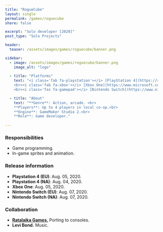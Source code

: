 ```yaml
---
title: "RogueCube"
layout: single
permalink: /games/roguecube
share: false

excerpt: "Solo developer [2020]"
post_type: "Solo Projects"

header:
  teaser: /assets/images/games/roguecube/banner.png

sidebar:
  - image: /assets/images/games/roguecube/banner.png
    image_alt: "logo"
    
  - title: "Platforms"
    text: "<i class='fab fa-playstation'></i> [PlayStation 4](https://store.playstation.com/en-gb/product/EP0896-CUSA14184_00-RATAGAMROGUECUBE)
    <br><i class='fab fa-xbox'></i> [Xbox One](https://www.microsoft.com/en-us/p/roguecube/9n0rzlp9cqhg?activetab=pivot:overviewtab)
    <br><i class='fas fa-gamepad'></i> [Nintendo Switch](https://www.nintendo.com/games/detail/roguecube-switch/)"

  - title: "About"
    text: "**Genre**: Action, arcade. <br>
    **Players**: Up to 4 players in local co-op.<br>
    **Engine**: GameMaker Studio 2.<br>
    **Role**: Game developer."
    
---
```


### Responsibilities
 
 - Game programming.
 - In-game sprites and animation.

### Release information

 - **Playstation 4 (EU)**: Aug. 05, 2020.
 - **Playstation 4 (NA)**: Aug. 04, 2020.
 - **Xbox One**: Aug. 05, 2020.
 - **Nintendo Switch (EU)**: Aug. 07, 2020.
 - **Nintendo Switch (NA)**: Aug. 07, 2020.

### Collaboration

 - [**Ratalaika Games.**](https://www.ratalaikagames.com/games/roguecube.php) Porting to consoles.
 - **Levi Bond.** Music.
